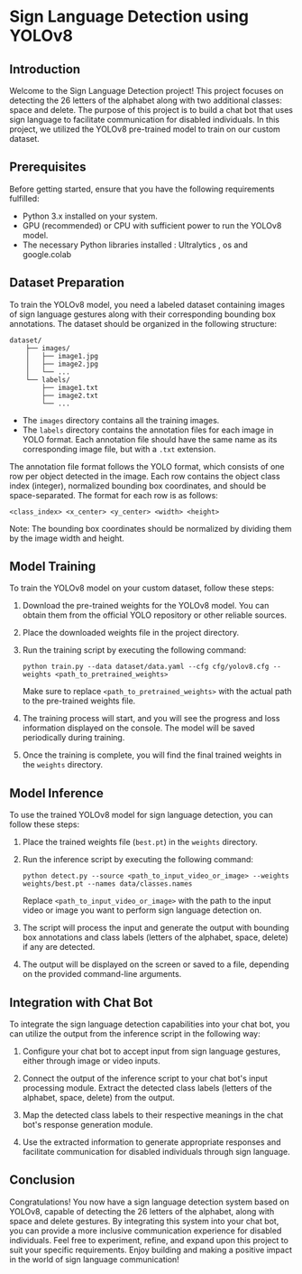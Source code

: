 # Sign Language Detection using YOLOv8

## Introduction
Welcome to the Sign Language Detection project! This project focuses on detecting the 26 letters of the alphabet along with two additional classes: space and delete. The purpose of this project is to build a chat bot that uses sign language to facilitate communication for disabled individuals. In this project, we utilized the YOLOv8 pre-trained model to train on our custom dataset.

## Prerequisites
Before getting started, ensure that you have the following requirements fulfilled:
- Python 3.x installed on your system.
- GPU (recommended) or CPU with sufficient power to run the YOLOv8 model.
- The necessary Python libraries installed : Ultralytics , os and google.colab

## Dataset Preparation
To train the YOLOv8 model, you need a labeled dataset containing images of sign language gestures along with their corresponding bounding box annotations. The dataset should be organized in the following structure:
```
dataset/
    ├── images/
    │   ├── image1.jpg
    │   ├── image2.jpg
    │   └── ...
    └── labels/
        ├── image1.txt
        ├── image2.txt
        └── ...
```
- The `images` directory contains all the training images.
- The `labels` directory contains the annotation files for each image in YOLO format. Each annotation file should have the same name as its corresponding image file, but with a `.txt` extension.

The annotation file format follows the YOLO format, which consists of one row per object detected in the image. Each row contains the object class index (integer), normalized bounding box coordinates, and should be space-separated. The format for each row is as follows:
```
<class_index> <x_center> <y_center> <width> <height>
```
Note: The bounding box coordinates should be normalized by dividing them by the image width and height.

## Model Training
To train the YOLOv8 model on your custom dataset, follow these steps:

1. Download the pre-trained weights for the YOLOv8 model. You can obtain them from the official YOLO repository or other reliable sources.
2. Place the downloaded weights file in the project directory.

3. Run the training script by executing the following command:
   ```
   python train.py --data dataset/data.yaml --cfg cfg/yolov8.cfg --weights <path_to_pretrained_weights>
   ```
   Make sure to replace `<path_to_pretrained_weights>` with the actual path to the pre-trained weights file.

4. The training process will start, and you will see the progress and loss information displayed on the console. The model will be saved periodically during training.

5. Once the training is complete, you will find the final trained weights in the `weights` directory.

## Model Inference
To use the trained YOLOv8 model for sign language detection, you can follow these steps:

1. Place the trained weights file (`best.pt`) in the `weights` directory.

2. Run the inference script by executing the following command:
   ```
   python detect.py --source <path_to_input_video_or_image> --weights weights/best.pt --names data/classes.names
   ```
   Replace `<path_to_input_video_or_image>` with the path to the input video or image you want to perform sign language detection on.

3. The script will process the input and generate the output with bounding box annotations and class labels (letters of the alphabet, space, delete) if any are detected.

4. The output will be displayed on the screen or saved to a file, depending on the provided command-line arguments.

## Integration with Chat Bot
To integrate the sign language detection capabilities into your chat bot, you can utilize the output from the inference script in the following way:

1. Configure your chat bot to accept input from sign language gestures, either through image or video inputs.

2. Connect the output of the inference script to your chat bot's input processing module. Extract the detected class labels (letters of the alphabet, space, delete) from the output.

3. Map the detected class labels to their respective meanings in the chat bot's response generation module.

4. Use the extracted information to generate appropriate responses and facilitate communication for disabled individuals through sign language.

## Conclusion
Congratulations! You now have a sign language detection system based on YOLOv8, capable of detecting the 26 letters of the alphabet, along with space and delete gestures. By integrating this system into your chat bot, you can provide a more inclusive communication experience for disabled individuals. Feel free to experiment, refine, and expand upon this project to suit your specific requirements. Enjoy building and making a positive impact in the world of sign language communication!
